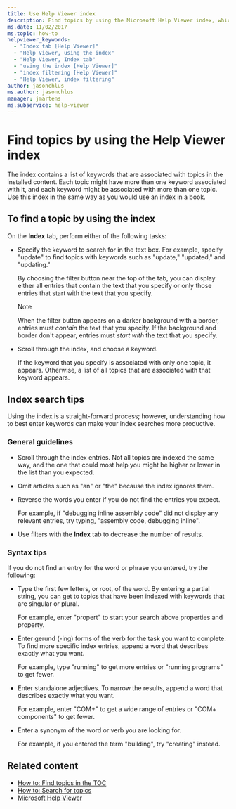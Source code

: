 ```yaml
---
title: Use Help Viewer index
description: Find topics by using the Microsoft Help Viewer index, which contains a list of keywords that are associated with topics in the installed content.
ms.date: 11/02/2017
ms.topic: how-to
helpviewer_keywords:
  - "Index tab [Help Viewer]"
  - "Help Viewer, using the index"
  - "Help Viewer, Index tab"
  - "using the index [Help Viewer]"
  - "index filtering [Help Viewer]"
  - "Help Viewer, index filtering"
author: jasonchlus
ms.author: jasonchlus
manager: jmartens
ms.subservice: help-viewer
---
```

# Find topics by using the Help Viewer index

The index contains a list of keywords that are associated with topics in the installed content. Each topic might have more than one keyword associated with it, and each keyword might be associated with more than one topic. Use this index in the same way as you would use an index in a book.

## To find a topic by using the index

On the **Index** tab, perform either of the following tasks:

- Specify the keyword to search for in the text box. For example, specify "update" to find topics with keywords such as "update," "updated," and "updating."

    By choosing the filter button near the top of the tab, you can display either all entries that contain the text that you specify or only those entries that start with the text that you specify.

    > [!NOTE]
    > When the filter button appears on a darker background with a border, entries must _contain_ the text that you specify. If the background and border don't appear, entries must _start with_ the text that you specify.

- Scroll through the index, and choose a keyword.

    If the keyword that you specify is associated with only one topic, it appears. Otherwise, a list of all topics that are associated with that keyword appears.

## Index search tips

Using the index is a straight-forward process; however, understanding how to best enter keywords can make your index searches more productive.

### General guidelines

- Scroll through the index entries. Not all topics are indexed the same way, and the one that could most help you might be higher or lower in the list than you expected.

- Omit articles such as "an" or "the" because the index ignores them.

- Reverse the words you enter if you do not find the entries you expect.

    For example, if "debugging inline assembly code" did not display any relevant entries, try typing, "assembly code, debugging inline".

- Use filters with the **Index** tab to decrease the number of results.

### Syntax tips

If you do not find an entry for the word or phrase you entered, try the following:

- Type the first few letters, or root, of the word. By entering a partial string, you can get to topics that have been indexed with keywords that are singular or plural.

    For example, enter "propert" to start your search above properties and property.

- Enter gerund (-ing) forms of the verb for the task you want to complete. To find more specific index entries, append a word that describes exactly what you want.

    For example, type "running" to get more entries or "running programs" to get fewer.

- Enter standalone adjectives. To narrow the results, append a word that describes exactly what you want.

    For example, enter "COM+" to get a wide range of entries or "COM+ components" to get fewer.

- Enter a synonym of the word or verb you are looking for.

    For example, if you entered the term "building", try "creating" instead.

## Related content

- [How to: Find topics in the TOC](../help-viewer/find-topics-toc.md)
- [How to: Search for topics](../help-viewer/find-topics.md)
- [Microsoft Help Viewer](../help-viewer/overview.md)